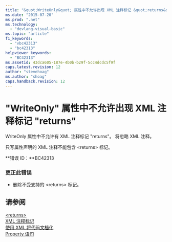 ```yaml
---
title: "&quot;WriteOnly&quot; 属性中不允许出现 XML 注释标记 &quot;returns&quot; | Microsoft Docs"
ms.date: "2015-07-20"
ms.prod: ".net"
ms.technology: 
  - "devlang-visual-basic"
ms.topic: "article"
f1_keywords: 
  - "vbc42313"
  - "bc42313"
helpviewer_keywords: 
  - "BC42313"
ms.assetid: 43dca605-187e-4b0b-b29f-5cc4dcdc5f9f
caps.latest.revision: 12
author: "stevehoag"
ms.author: "shoag"
caps.handback.revision: 12
---
```

# &quot;WriteOnly&quot; 属性中不允许出现 XML 注释标记 &quot;returns&quot;
WriteOnly 属性中不允许有 XML 注释标记 "returns"。 将忽略 XML 注释。  
  
 只写属性声明的 XML 注释不能包含 \<returns\> 标记。  
  
 **错误 ID：**BC42313  
  
### 更正此错误  
  
-   删除不受支持的 \<returns\> 标记。  
  
## 请参阅  
 [\<returns\>](../../visual-basic/language-reference/xmldoc/returns.md)   
 [XML 注释标记](../../visual-basic/language-reference/xmldoc/recommended-xml-tags-for-documentation-comments.md)   
 [使用 XML 将代码文档化](../../visual-basic/programming-guide/program-structure/documenting-your-code-with-xml.md)   
 [Property 语句](../../visual-basic/language-reference/statements/property-statement.md)